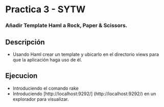 # Practica 3 - SYTW

### Añadir Template Haml a Rock, Paper & Scissors.

## Descripción

 - Usando Haml crear un template y ubicarlo en el directorio views para que la aplicación haga uso de él.

## Ejecucion

 - Introduciendo el comando rake
 - Introduciendo [http://localhost:9292/] (http://localhost:9292/) en un explorador para visualizar.